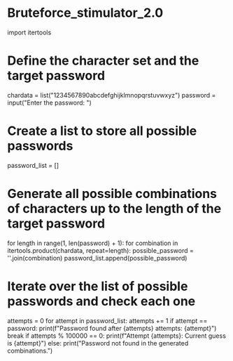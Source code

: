 # Bruteforce_stimulator_2.0
import itertools

# Define the character set and the target password
chardata = list("1234567890abcdefghijklmnopqrstuvwxyz")
password = input("Enter the password: ")

# Create a list to store all possible passwords
password_list = []

# Generate all possible combinations of characters up to the length of the target password
for length in range(1, len(password) + 1):
    for combination in itertools.product(chardata, repeat=length):
        possible_password = ''.join(combination)
        password_list.append(possible_password)

# Iterate over the list of possible passwords and check each one
attempts = 0
for attempt in password_list:
    attempts += 1
    if attempt == password:
        print(f"Password found after {attempts} attempts: {attempt}")
        break
    if attempts % 100000 == 0:
        print(f"Attempt {attempts}: Current guess is {attempt}")
else:
    print("Password not found in the generated combinations.")
